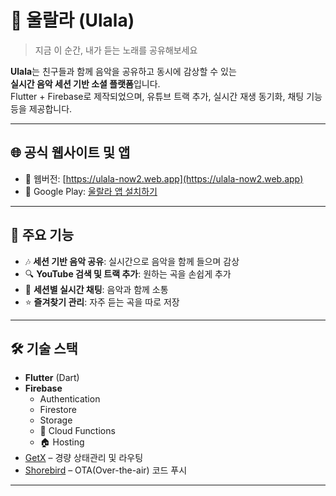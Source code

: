 # 🎵 울랄라 (Ulala)

> 지금 이 순간, 내가 듣는 노래를 공유해보세요

**Ulala**는 친구들과 함께 음악을 공유하고 동시에 감상할 수 있는  
**실시간 음악 세션 기반 소셜 플랫폼**입니다.  
Flutter + Firebase로 제작되었으며, 유튜브 트랙 추가, 실시간 재생 동기화, 채팅 기능 등을 제공합니다.

---

## 🌐 공식 웹사이트 및 앱

- 🔗 웹버전: [https://ulala-now2.web.app](https://ulala-now2.web.app)
- 📱 Google Play: [울랄라 앱 설치하기](https://play.google.com/store/apps/details?id=com.jylee.ulala_now2)

---

## 🚀 주요 기능

- 🎶 **세션 기반 음악 공유**: 실시간으로 음악을 함께 들으며 감상
- 🔍 **YouTube 검색 및 트랙 추가**: 원하는 곡을 손쉽게 추가
- 💬 **세션별 실시간 채팅**: 음악과 함께 소통
- ⭐ **즐겨찾기 관리**: 자주 듣는 곡을 따로 저장

---

## 🛠️ 기술 스택

- **Flutter** (Dart)
- **Firebase**
    - Authentication
    - Firestore
    - Storage
    - 🔧 Cloud Functions
    - 🏠 Hosting
- [GetX](https://pub.dev/packages/get) – 경량 상태관리 및 라우팅
- [Shorebird](https://pub.dev/packages/shorebird_code_push) – OTA(Over-the-air) 코드 푸시

---